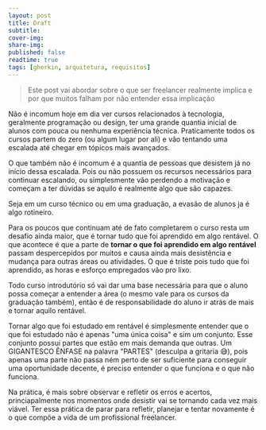 ```yaml
---
layout: post
title: Draft
subtitle:
cover-img:
share-img:
published: false
readtime: true
tags: [gherkin, arquitetura, requisitos]
---
```


> Este post vai abordar sobre o que ser freelancer realmente implica e por que muitos falham por não entender essa implicação

Não é incomum hoje em dia ver cursos relacionados à tecnologia, geralmente programação ou design, ter uma grande quantia inicial de alunos com pouca ou nenhuma experiência técnica. Praticamente todos os cursos partem do zero (ou algum lugar por ali) e vão tentando uma escalada até chegar em tópicos mais avançados.

O que também não é incomum é a quantia de pessoas que desistem já no início dessa escalada. Pois ou não possuem os recursos necessários para continuar escalando, ou simplesmente vão perdendo a motivação e começam a ter dúvidas se aquilo é realmente algo que são capazes.

Seja em um curso técnico ou em uma graduação, a evasão de alunos ja é algo rotineiro.

Para os poucos que continuam até de fato completarem o curso resta um desafio ainda maior, que é tornar tudo que foi aprendido em algo rentável. O que acontece é que a parte de **tornar o que foi aprendido em algo rentável** passam despercepidos por muitos e causa ainda mais desistência e mudança para outras áreas ou atividades. O que é triste pois tudo que foi aprendido, as horas e esforço empregados vão pro lixo.

Todo curso introdutório só vai dar uma base necessária para que o aluno possa começar a entender a área (o mesmo vale para os cursos da graduação também), então é de responsabilidade do aluno ir atrás de mais e tornar aquilo rentável.

Tornar algo que foi estudado em rentável é simplesmente entender que o que foi estudado não é apenas "uma única coisa" e sim um conjunto. Esse conjunto possui partes que estão em mais demanda que outras. Um GIGANTESCO ÊNFASE na palavra "PARTES" (desculpa a gritaria 😅), pois apenas uma parte não passa ném perto de ser suficiente para conseguir uma oportunidade decente, é preciso entender o que funciona e o que não funciona.

Na prática, é mais sobre observar e refletir os erros e acertos, princiapalmente nos momentos onde desistir vai se tornando cada vez mais viável. Ter essa prática de parar para refletir, planejar e tentar novamente é o que compõe a vida de um profissional freelancer.
